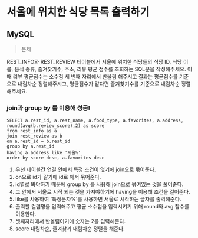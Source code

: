 # 서울에 위치한 식당 목록 출력하기
## MySQL


>문제

REST_INFO와 REST_REVIEW 테이블에서 서울에 위치한 식당들의 식당 ID, 식당 이름, 음식 종류, 즐겨찾기수, 주소, 리뷰 평균 점수를 조회하는 SQL문을 작성해주세요. 이때 리뷰 평균점수는 소수점 세 번째 자리에서 반올림 해주시고 결과는 평균점수를 기준으로 내림차순 정렬해주시고, 평균점수가 같다면 즐겨찾기수를 기준으로 내림차순 정렬해주세요.

### join과 group by 를 이용해 성공!
```
SELECT a.rest_id, a.rest_name, a.food_type, a.favorites, a.address, round(avg(b.review_score),2) as score
from rest_info as a
join rest_review as b
on a.rest_id = b.rest_id
group by a.rest_id
having a.address like '서울%'
order by score desc, a.favorites desc
```
1. 우선 테이블간 연결 안에서 특정 조건이 없기에 join으로 묶어준다.
2. on으로 id가 같기에 id로 해서 묶어준다.
3. id별로 봐야하기 때문에 group by 를 사용해 join으로 묶여있는 것을 풀어준다.
4. 그 안에서 서울로 시작 되는 것을 가져야하기에 having을 이용해 조건을 걸어준다.
5. like를 사용하여 '특정문자%'를 사용하면 서울로 시작하는 글자를 출력해준다.
6. 출력할 컬럼명을 입력해주고 평균 소수점을 입력시키기 위해 round와 avg 함수를 이용한다.
7. 셋째자리에서 반올림이기에 숫자는 2를 입력해준다.
8. score 내림차순, 즐겨찾기 내림차순 정렬을 해준다.
